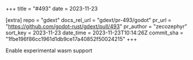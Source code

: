 +++
title = "#493"
date = 2023-11-23

[extra]
repo = "gdext"
docs_rel_url = "gdext/pr-493/godot"
pr_url = "https://github.com/godot-rust/gdext/pull/493"
pr_author = "zecozephyr"
sort_key = 2023-11-23
date_time = 2023-11-23T10:14:26Z
commit_sha = "1fbe196f86cc1961d1db9ce17a40852f50024215"
+++

Enable experimental wasm support
